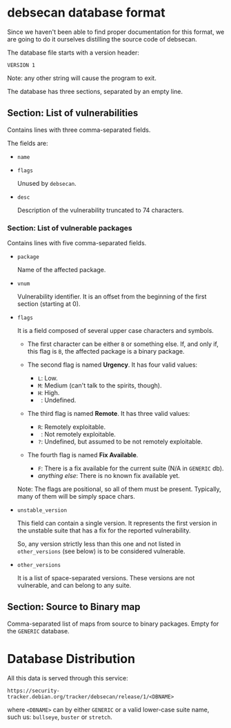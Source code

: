 # debsecan database format

Since we haven't been able to find proper documentation for this format,
we are going to do it ourselves distilling the source code of debsecan.


The database file starts with a version header:

```
VERSION 1
```

Note: any other string will cause the program to exit.

The database has three sections, separated by an empty line.


## Section: List of vulnerabilities

Contains lines with three comma-separated fields.

The fields are:

* `name`

* `flags`

  Unused by `debsecan`.

* `desc`

  Description of the vulnerability truncated to 74 characters.


### Section: List of vulnerable packages

Contains lines with five comma-separated fields.

* `package`

  Name of the affected package.

* `vnum`

  Vulnerability identifier.  It is an offset from the beginning of the first
  section (starting at 0).

* `flags`

  It is a field composed of several upper case characters and symbols.

  * The first character can be either `B` or something else.  If, and only if,
    this flag is `B`, the affected package is a binary package.

  * The second flag is named **Urgency**.  It has four valid values:
    - `L`: Low.
    - `M`: Medium (can't talk to the spirits, though).
    - `H`: High.
    - ` `: Undefined.

  * The third flag is named **Remote**. It has three valid values:
    - `R`: Remotely exploitable.
    - ` `: Not remotely exploitable.
    - `?`: Undefined, but assumed to be not remotely exploitable.

  * The fourth flag is named **Fix Available**.
    - `F`: There is a fix available for the current suite (N/A in `GENERIC` db).
    - *anything else*: There is no known fix available yet.

  Note: The flags are positional, so all of them must be present.  Typically,
  many of them will be simply space chars.


* `unstable_version`

  This field can contain a single version.  It represents the first version in
  the unstable suite that has a fix for the reported vulnerability.

  So, any version strictly less than this one and not listed in `other_versions`
  (see below) is to be considered vulnerable.


* `other_versions`

  It is a list of space-separated versions.  These versions are not vulnerable,
  and can belong to any suite.


## Section: Source to Binary map

Comma-separated list of maps from source to binary packages.  Empty for the
`GENERIC` database.


# Database Distribution

All this data is served through this service:

```
https://security-tracker.debian.org/tracker/debsecan/release/1/<DBNAME>
```

where `<DBNAME>` can by either `GENERIC` or a valid lower-case suite name, such
us: `bullseye`, `buster` or `stretch`.

